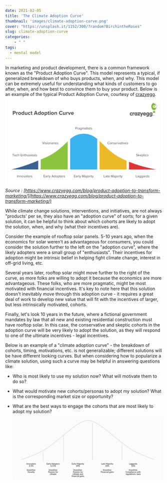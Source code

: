```yaml
---
date: 2021-02-05
title: 'The Climate Adoption Curve'
thumbnail: 'images/climate-adoption-curve.png'
cover: "https://unsplash.it/1152/300/?random?BirchintheRoses"
slug: climate-adoption-curve
categories: 
    - " "
tags:
  - mental model
---
```


In marketing and product development, there is a common framework known as the "Product Adoption Curve". This model represents a typical, if generalized breakdown of who buys products, when, and why. This model can be extremely useful for understanding what kinds of customers to go after, when, and how best to convince them to buy your product. Below is an example of the typical Product Adoption Curve, courtesy of [crazyegg](https://www.crazyegg.com/blog/product-adoption-to-transform-marketing/).
![production-curve](./images/Production-adoption-curve.png)
*Source : [https://www.crazyegg.com/blog/product-adoption-to-transform-marketing/](https://www.crazyegg.com/blog/product-adoption-to-transform-marketing/)*

While climate change solutions, interventions, and initiatives, are not always "products' per se, they also have an "adoption curve" of sorts; for a given solution, it can be helpful to think about which cohorts are likely to adopt the solution, when, and why (what their incentives are).

Consider the example of rooftop solar panels. 5-10 years ago, when the economics for solar weren't as advantageous for consumers, you could consider the solution further to the left on the "adoption curve", where the likely adopters were a small group of "enthusiasts". Their incentives for adoption might be intrinsic belief in helping fight climate change, interest in off-grid living, etc.

Several years later, rooftop solar might move further to the right of the curve, as more folks are willing to adopt it because the economics are more advantageous. These folks, who are more pragmatic, might be most motivated with financial incentives. It's key to note here that this solution doesn't inevitably move through this adoption curve - it requires a great deal of work to develop new value that will fit with the incentives of larger, but less intrinsically motivated, cohorts.

Finally, let's look 10 years in the future, where a fictional government mandates by law that all new and existing residential construction must have rooftop solar. In this case, the conservative and skeptic cohorts in the adoption curve will be very likely to adopt the solution, as they will respond to one of the ultimate incentives - legal incentives.

Below is an example of a "climate adoption curve" - the breakdown of cohorts, timing, motivations, etc. is not generalizable; different solutions will be have different looking curves. But when considering how to popularize a climate solution, using such a curve may be helpful in answering questions like:

- Who is most likely to use my solution now? What will motivate them to do so?
- What would motivate new cohorts/personas to adopt my solution? What is the corresponding market size or opportunity?
- What are the best ways to engage the cohorts that are most likely to adopt my solution?

    ![climate-curve](./images/climate-adoption-curve.png)
